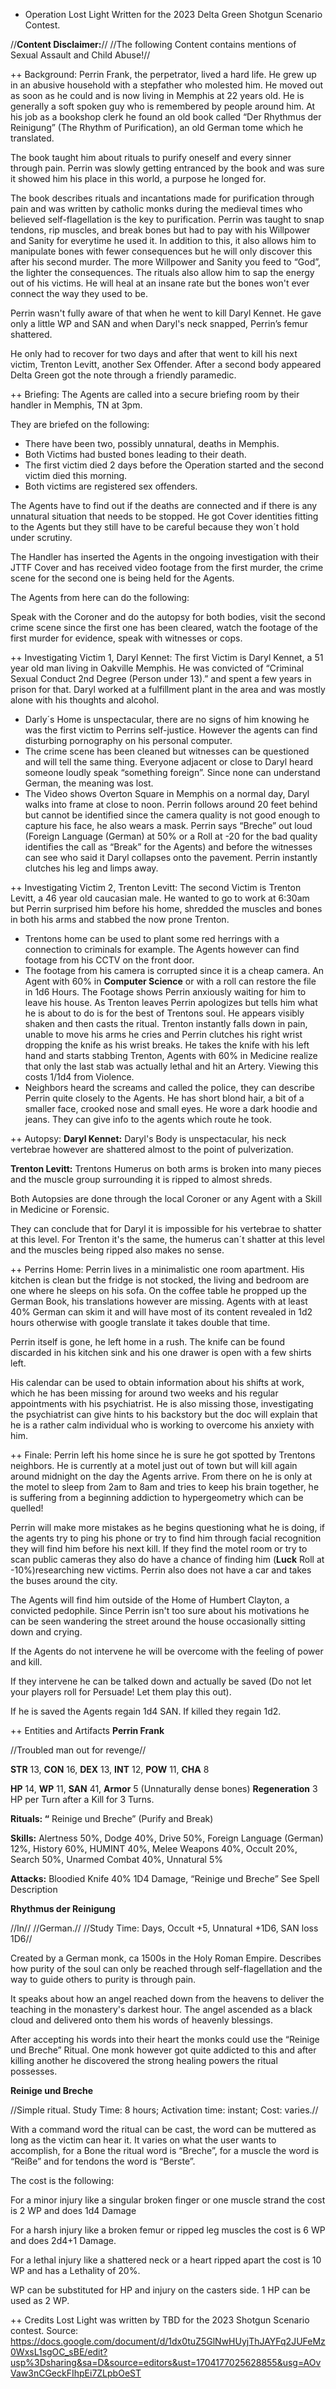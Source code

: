 
+ Operation Lost Light
 Written for the 2023 Delta Green Shotgun Scenario Contest. 

 //**Content Disclaimer:**// //The following Content contains mentions of Sexual Assault and Child Abuse!// 

++ Background:
 Perrin Frank, the perpetrator, lived a hard life. He grew up in an abusive household with a stepfather who molested him. He moved out as soon as he could and is now living in Memphis at 22 years old. He is generally a soft spoken guy who is remembered by people around him. At his job as a bookshop clerk he found an old book called “Der Rhythmus der Reinigung” (The Rhythm of Purification), an old German tome which he translated. 

 The book taught him about rituals to purify oneself and every sinner through pain. Perrin was slowly getting entranced by the book and was sure it showed him his place in this world, a purpose he longed for. 

 The book describes rituals and incantations made for purification through pain and was written by catholic monks during the medieval times who believed self-flagellation is the key to purification. Perrin was taught to snap tendons, rip muscles, and break bones but had to pay with his Willpower and Sanity for everytime he used it. In addition to this, it also allows him to manipulate bones with fewer consequences but he will only discover this after his second murder. The more Willpower and Sanity you feed to “God”, the lighter the consequences. The rituals also allow him to sap the energy out of his victims. He will heal at an insane rate but the bones won't ever connect the way they used to be. 

 Perrin wasn't fully aware of that when he went to kill Daryl Kennet. He gave only a little WP and SAN and when Daryl's neck snapped, Perrin’s femur shattered. 

 He only had to recover for two days and after that went to kill his next victim, Trenton Levitt, another Sex Offender. After a second body appeared Delta Green got the note through a friendly paramedic. 

++ Briefing:
 The Agents are called into a secure briefing room by their handler in Memphis, TN at 3pm. 

 They are briefed on the following: 

*  There have been two, possibly unnatural, deaths in Memphis. 
*  Both Victims had busted bones leading to their death. 
*  The first victim died 2 days before the Operation started and the second victim died this morning. 
*  Both victims are registered sex offenders. 

 The Agents have to find out if the deaths are connected and if there is any unnatural situation that needs to be stopped. He got Cover identities fitting to the Agents but they still have to be careful because they won´t hold under scrutiny. 

 The Handler has inserted the Agents in the ongoing investigation with their JTTF Cover and has received video footage from the first murder, the crime scene for the second one is being held for the Agents. 

 The Agents from here can do the following: 

 Speak with the Coroner and do the autopsy for both bodies, visit the second crime scene since the first one has been cleared, watch the footage of the first murder for evidence, speak with witnesses or cops. 

++ Investigating Victim 1, Daryl Kennet:
 The first Victim is Daryl Kennet, a 51 year old man living in Oakville Memphis. He was convicted of “Criminal Sexual Conduct 2nd Degree (Person under 13).” and spent a few years in prison for that. Daryl worked at a fulfillment plant in the area and was mostly alone with his thoughts and alcohol. 

*  Darly´s Home is unspectacular, there are no signs of him knowing he was the first victim to Perrins self-justice. However the agents can find disturbing pornography on his personal computer. 
*  The crime scene has been cleaned but witnesses can be questioned and will tell the same thing. Everyone adjacent or close to Daryl heard someone loudly speak “something foreign”. Since none can understand German, the meaning was lost. 
*  The Video shows Overton Square in Memphis on a normal day, Daryl walks into frame at close to noon. Perrin follows around 20 feet behind but cannot be identified since the camera quality is not good enough to capture his face, he also wears a mask. Perrin says “Breche” out loud (Foreign Language (German) at 50% or a Roll at -20 for the bad quality identifies the call as “Break” for the Agents) and before the witnesses can see who said it Daryl collapses onto the pavement. Perrin instantly clutches his leg and limps away. 

++ Investigating Victim 2, Trenton Levitt:
 The second Victim is Trenton Levitt, a 46 year old caucasian male. He wanted to go to work at 6:30am but Perrin surprised him before his home, shredded the muscles and bones in both his arms and stabbed the now prone Trenton. 

*  Trentons home can be used to plant some red herrings with a connection to criminals for example. The Agents however can find footage from his CCTV on the front door. 
*  The footage from his camera is corrupted since it is a cheap camera. An Agent with 60% in **Computer Science** or with a roll can restore the file in 1d6 Hours.            The Footage shows Perrin anxiously waiting for him to leave his house. As Trenton leaves Perrin apologizes but tells him what he is about to do is for the best of Trentons soul. He appears visibly shaken and then casts the ritual. Trenton instantly falls down in pain, unable to move his arms he cries and Perrin clutches his right wrist dropping the knife as his wrist breaks. He takes the knife with his left hand and starts stabbing Trenton, Agents with 60% in Medicine realize that only the last stab was actually lethal and hit an Artery. Viewing this costs 1/1d4 from Violence. 
*  Neighbors heard the screams and called the police, they can describe Perrin quite closely to the Agents. He has short blond hair, a bit of a smaller face, crooked nose and small eyes. He wore a dark hoodie and jeans. They can give info to the agents which route he took. 

++ Autopsy:
 **Daryl Kennet:** Daryl's Body is unspectacular, his neck vertebrae however are shattered almost to the point of pulverization. 

 **Trenton Levitt:** Trentons Humerus on both arms is broken into many pieces and the muscle group surrounding it is ripped to almost shreds. 

 Both Autopsies are done through the local Coroner or any Agent with a Skill in Medicine or Forensic. 

 They can conclude that for Daryl it is impossible for his vertebrae to shatter at this level. For Trenton it's the same, the humerus can´t shatter at this level and the muscles being ripped also makes no sense. 

++ Perrins Home:
 Perrin lives in a minimalistic one room apartment. His kitchen is clean but the fridge is not stocked, the living and bedroom are one where he sleeps on his sofa. On the coffee table he propped up the German Book, his translations however are missing. Agents with at least 40% German can skim it and will have most of its content revealed in 1d2 hours otherwise with google translate it takes double that time. 

 Perrin itself is gone, he left home in a rush. The knife can be found discarded in his kitchen sink and his one drawer is open with a few shirts left. 

 His calendar can be used to obtain information about his shifts at work, which he has been missing for around two weeks and his regular appointments with his psychiatrist. He is also missing those, investigating the psychiatrist can give hints to his backstory but the doc will explain that he is a rather calm individual who is working to overcome his anxiety with him. 

++ Finale:
 Perrin left his home since he is sure he got spotted by Trentons neighbors. He is currently at a motel just out of town but will kill again around midnight on the day the Agents arrive. From there on he is only at the motel to sleep from 2am to 8am and tries to keep his brain together, he is suffering from a beginning addiction to hypergeometry which can be quelled! 

 Perrin will make more mistakes as he begins questioning what he is doing, if the agents try to ping his phone or try to find him through facial recognition they will find him before his next kill. If they find the motel room or try to scan public cameras they also do have a chance of finding him (**Luck** Roll at -10%)researching new victims. Perrin also does not have a car and takes the buses around the city. 

 The Agents will find him outside of the Home of Humbert Clayton, a convicted pedophile. Since Perrin isn't too sure about his motivations he can be seen wandering the street around the house occasionally sitting down and crying. 

 If the Agents do not intervene he will be overcome with the feeling of power and kill. 

 If they intervene he can be talked down and actually be saved (Do not let your players roll for Persuade! Let them play this out). 

 If he is saved the Agents regain 1d4 SAN. If killed they regain 1d2. 

++ Entities and Artifacts
 **Perrin Frank** 

 //Troubled man out for revenge// 

 **STR** 13, **CON** 16, **DEX** 13, **INT** 12, **POW** 11, **CHA** 8 

 **HP** 14, **WP** 11, **SAN** 41, **Armor** 5 (Unnaturally dense bones) **Regeneration** 3 HP per Turn after a Kill for 3 Turns. 

 **Rituals: “** Reinige und Breche” (Purify and Break) 

 **Skills:** Alertness 50%, Dodge 40%, Drive 50%, Foreign Language (German) 12%, History 60%, HUMINT 40%, Melee Weapons 40%, Occult 20%, Search 50%, Unarmed Combat 40%, Unnatural 5% 

 **Attacks:** Bloodied Knife 40% 1D4 Damage, “Reinige und Breche” See Spell Description 

 **Rhythmus der Reinigung** 

 //In// //German.// //Study Time: Days, Occult +5, Unnatural +1D6, SAN loss 1D6// 

 Created by a German monk, ca 1500s in the Holy Roman Empire. Describes how purity of the soul can only be reached through self-flagellation and the way to guide others to purity is through pain. 

 It speaks about how an angel reached down from the heavens to deliver the teaching in the monastery's darkest hour. The angel ascended as a black cloud and delivered onto them his words of heavenly blessings. 

 After accepting his words into their heart the monks could use the “Reinige und Breche” Ritual. One monk however got quite addicted to this and after killing another he discovered the strong healing powers the ritual possesses. 

 **Reinige und Breche** 

 //Simple ritual. Study Time: 8 hours; Activation time: instant; Cost: varies.// 

 With a command word the ritual can be cast, the word can be muttered as long as the victim can hear it. It varies on what the user wants to accomplish, for a Bone the ritual word is “Breche”, for a muscle the word is “Reiße” and for tendons the word is “Berste”. 

 The cost is the following: 

 For a minor injury like a singular broken finger or one muscle strand the cost is 2 WP and does 1d4 Damage 

 For a harsh injury like a broken femur or ripped leg muscles the cost is 6 WP and does 2d4+1 Damage. 

 For a lethal injury like a shattered neck or a heart ripped apart the cost is 10 WP and has a Lethality of 20%. 

 WP can be substituted for HP and injury on the casters side. 1 HP can be used as 2 WP. 

++ Credits
Lost Light was written by TBD for the 2023 Shotgun Scenario contest.
Source: https://docs.google.com/document/d/1dx0tuZ5GlNwHUyjThJAYFq2JUFeMz0WxsL1sgOC_sBE/edit?usp%3Dsharing&sa=D&source=editors&ust=1704177025628855&usg=AOvVaw3nCGeckFIhpEi7ZLpbOeST